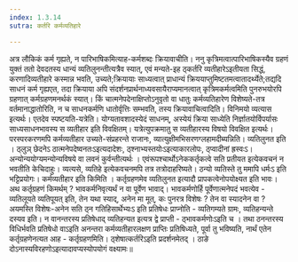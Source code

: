 ```yaml
---
index: 1.3.14
sutra: कर्तरि कर्मव्यतिहारे

---
```

 अत्र लौकिकं कर्म गृह्यते, न पारिभाषिकमित्याह-कर्मशब्दः क्रियावाचीति। ननु कृत्रिमत्वात्पारिभाषिकस्यैव ग्रहणं युक्तं ततो देवदतस्य धान्यं व्यतिलुनन्तीत्यत्रैव स्यात्, एवं मन्यते-इह ठ्कर्तरि व्यतीहारेऽइतीयता सिद्धं, करणादिव्यतीहारे कस्मान्न भवति, उच्यते;क्रियायाः साध्यत्वात् प्राधान्यं क्रिययाप्तुमिष्टतमत्वातादर्थ्येते;तद्यदि साधनं कर्म गृह्यएत, तदा क्रियाया अपि संदर्शनप्रार्थनाध्यवसायैराप्यमानत्वात् कृत्रिमकर्मत्वमिति पुनरुभयोरपि ग्रहणात् कर्मग्रहणमनर्थकं स्यात्। किं चात्मनेपदेनाक्षिप्तोऽनुवृतो वा धातुः कर्मव्यतिहारेण विशेष्यते-तत्र वर्तमानाद्धातोरिति, न च साधनकर्मणि धातोर्वृत्तिः सम्भवति, तस्य क्रियावाचित्वादिति। विनिमयो व्यत्यास इत्यर्थः। एतदेव स्पष्टयति-यत्रेति। योग्यतावशादस्येदं साधनम्, अस्येयं क्रिया साध्येति निर्ज्ञातयोर्विपर्यासः साध्यसाधनभावस्य स व्यतीहार इति विवक्षितम्। यत्रेत्युपक्रमातु स व्यतीहारस्य विषयो विवक्षित इत्यर्थः। परस्परकरणमपि कर्मव्यतीहार उच्यते-संप्रहरन्ते राजानः, व्यात्युक्षीमभिसरणग्लहामदीब्यन्निति। व्यतिलुनत इति । ठ्लुञ् छेदनेऽ ठात्मनेपदेष्वनतःऽइत्यदादेशः, ठ्श्नाभ्यस्तयोःऽइत्याकारलोपः, ठ्प्वादीनां ह्रस्वःऽ। अन्योन्ययोग्यमन्योन्यविषये वा लवनं कुर्वन्तीत्यर्थः । एवंरूपश्चार्थोऽनेककर्तृकत्वे सति प्रतीयत इत्येकवचनं न भवतीति केचिदाहुः। व्यत्यसे, व्यतिहे इत्येकवचनमपि तत्र तत्रोदाहरिष्यते। ठन्यो व्यतिस्ते तु ममापि धर्मःऽ इति भट्टिप्रयोगः। कर्मव्यतीहार इति किमिति । कर्तृग्रहणमेव व्यतिलुनत इत्यादौ प्रापकत्वेनोपयोक्ष्यत इति भावः। अथ कर्तृग्रहणं किमर्थम् ? भावकर्मनिवृत्यर्थं न वा पूर्वेण भावाद्। भावकर्मणोर्हि पूर्वेणात्मनेपदं भवत्येव - व्यतिलूयते व्यतिपूयत् इति, तेन यथा स्याद्, अनेन मा मूत्, कः पुनरत्र विशेषः ? तेन वा स्यादनेन वा ? अयमस्ति विशेषः-अनेन सति ठ्न गतिहिसार्थेभ्यःऽ इति प्रतिषेधः प्राप्नोति - व्यतिगम्यते ग्रामः, व्यतिहन्यन्ते दस्यव इति। न वानन्तरस्य प्रतिषेधाद् व्यतिहन्यत इत्यत्र द्वे प्राप्ती - ठ्भावकर्मणोःऽइति च । तथा ठनन्तरस्य विधिर्भवति प्रतिषेधो वाऽइति अनन्तरा कर्मव्यतीहारलक्षण प्राप्तिः प्रतिषिध्यते, पूर्वा तु भविष्यति, नार्थं एतेन कर्तृग्रहणेनत्यत आह - कर्तृग्रहणमिति। ठ्शेषात्कर्तरिऽइति प्रदर्शनमेतद् । ठाङे दोऽनास्यविरहणोऽइत्यादावप्यस्योपयोगं वक्ष्यामः॥